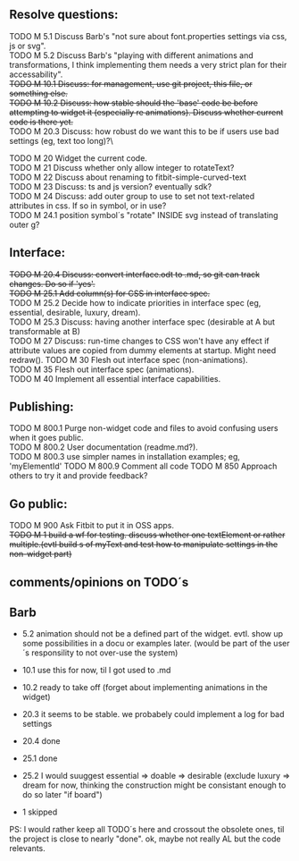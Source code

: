 Resolve questions:
-
TODO M 5.1 Discuss Barb's "not sure about font.properties settings via css, js or svg".\
TODO M 5.2 Discuss Barb's "playing with different animations and transformations, I think implementing them needs a very strict plan for their accessability".\
~~TODO M 10.1 Discuss: for management, use git project, this file, or something else.~~\
~~TODO M 10.2 Discuss: how stable should the 'base' code be before attempting to widget it (especially re animations). Discuss whether current code is there yet.~~\
TODO M 20.3 Discuss: how robust do we want this to be if users use bad settings (eg, text too long)?\

TODO M 20 Widget the current code.\
TODO M 21 Discuss whether only allow integer to rotateText?\
TODO M 22 Discuss about renaming to fitbit-simple-curved-text\
TODO M 23 Discuss: ts and js version? eventually sdk?\
TODO M 24 Discuss: add outer group to use to set not text-related attributes in css. If so in symbol, or in use?\
TODO M 24.1 position symbol´s "rotate" INSIDE svg instead of translating outer g?

Interface:
-
~~TODO M 20.4 Discuss: convert interface.odt to .md, so git can track changes. Do so if 'yes'.~~\
~~TODO M 25.1 Add column(s) for CSS in interface spec.~~\
TODO M 25.2 Decide how to indicate priorities in interface spec (eg, essential, desirable, luxury, dream).\
TODO M 25.3 Discuss: having another interface spec (desirable at A but transformable at B)\
TODO M 27 Discuss: run-time changes to CSS won't have any effect if attribute values are copied from dummy elements at startup. Might need redraw().
TODO M 30 Flesh out interface spec (non-animations).\
TODO M 35 Flesh out interface spec (animations).\
TODO M 40 Implement all essential interface capabilities.

Publishing:
-
TODO M 800.1 Purge non-widget code and files to avoid confusing users when it goes public.\
TODO M 800.2 User documentation (readme.md?).\
TODO M 800.3 use simpler names in installation examples; eg, 'myElementId'
TODO M 800.9 Comment all code
TODO M 850 Approach others to try it and provide feedback?

 Go public:
 -
TODO M 900 Ask Fitbit to put it in OSS apps.\
~~TODO M 1 build a wf for testing. discuss whether one textElement or rather multiple.(evtl build <use>s of myText and test how to manipulate settings in the non-widget part)~~

comments/opinions on TODO´s
-

Barb
-
* 5.2   animation should not be a defined part of the widget. evtl. show up some possibilities in a docu or examples later.
        (would be part of the user´s responsility to not over-use the system)
* 10.1  use this for now, til I got used to .md
* 10.2  ready to take off (forget about implementing animations in the widget)

* 20.3  it seems to be stable. we probabely could implement a log for bad settings
* 20.4  done
* 25.1  done
* 25.2  I would suuggest essential => doable => desirable (exclude luxury => dream for now, thinking the construction might be consistant enough to do so later "if board")
* 1     skipped

PS: I would rather keep all TODO´s here and crossout the obsolete ones, til the project is close to nearly "done".
ok, maybe not really AL but the code relevants.